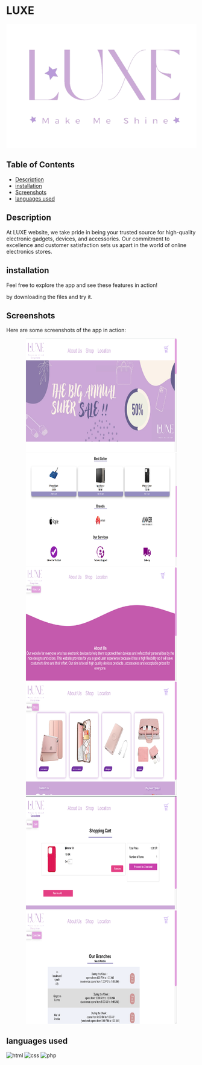 # LUXE

<p align="center">
  <img src="the code\Image\luxe-logo.png" alt="logo">
</p>



## Table of Contents

- [Description](#Description)
- [installation](#installation)
- [Screenshots](#Screenshots)
- [languages used](#languages-used)


 ## Description 
 At LUXE website, we take pride in being your trusted source for high-quality electronic gadgets, devices, and accessories. Our commitment to excellence and customer satisfaction sets us apart in the world of online electronics stores.


## installation 
 <p > Feel free to explore the app and see these features in action! </p>  
 by downloading the files and try it.


## Screenshots

Here are some screenshots of the app in action:

<p align="center">
  <img src="screenshots\home.png" alt="logo" width="400" height="300" >   <img src="screenshots\home2.png" alt="logo" width="400" height="300"> <img src="screenshots\about us.png" alt="logo" width="400" height="300">  <img src="screenshots\categroy.png" alt="logo" width="400" height="300">  <img src="screenshots\cart.png" alt="logo" width="400" height="300">   <img src="screenshots\location.png" alt="logo" width="400" height="300">
</p>


## languages used 

<p align="left">
  <img src="pic/html.png" alt="html" width="40" height="30" >   <img src="pic/css.png" alt="css" width="40" height="30"> <img src="pic/PHP-logo.svg.png" alt="php" width="40" height="30">  
</p>




 
 
